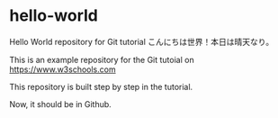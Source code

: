 # hello-world
Hello World repository for Git tutorial
こんにちは世界！本日は晴天なり。

This is an example repository for the Git tutoial on https://www.w3schools.com

This repository is built step by step in the tutorial.

Now, it should be in Github.
